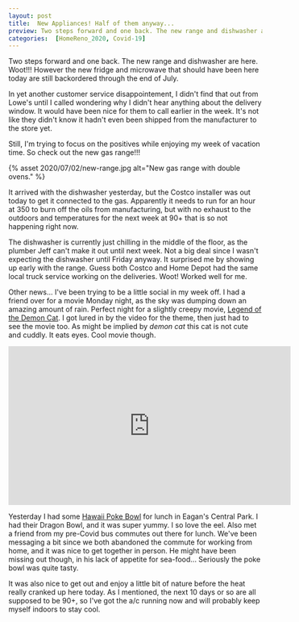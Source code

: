 ```yaml
---
layout: post
title:  New Appliances! Half of them anyway...
preview: Two steps forward and one back. The new range and dishwasher are here. Woot!!! However the new fridge and microwave that should have been here today are still backordered through the end of July.
categories:  [HomeReno_2020, Covid-19]
---
```


Two steps forward and one back. The new range and dishwasher are here. Woot!!! However the new fridge and microwave that should have been here today are still backordered through the end of July. 

In yet another customer service disappointement, I didn't find that out from Lowe's until I called wondering why I didn't hear anything about the delivery window. It would have been nice for them to call earlier in the week. It's not like they didn't know it hadn't even been shipped from the manufacturer to the store yet.

Still, I'm trying to focus on the positives while enjoying my week of vacation time. So check out the new gas range!!!

{% asset 2020/07/02/new-range.jpg alt="New gas range with double ovens." %}

It arrived with the dishwasher yesterday, but the Costco installer was out today to get it connected to the gas. Apparently it needs to run for an hour at 350 to burn off the oils from manufacturing, but with no exhaust to the outdoors and temperatures for the next week at 90+ that is so not happening right now. 

The dishwasher is currently just chilling in the middle of the floor, as the plumber Jeff can't make it out until next week. Not a big deal since I wasn't expecting the dishwasher until Friday anyway. It surprised me by showing up early with the range. Guess both Costco and Home Depot had the same local truck service working on the deliveries. Woot! Worked well for me. 

Other news... I've been trying to be a little social in my week off. I had a friend over for a movie Monday night, as the sky was dumping down an amazing amount of rain. Perfect night for a slightly creepy movie, [Legend of the Demon Cat](https://www.youtube.com/watch?v=9Ss4S_aepzI). I got lured in by the video for the theme, then just had to see the movie too. As might be implied by *demon cat* this cat is not cute and cuddly. It eats eyes. Cool movie though.

<iframe width="560" height="315" src="https://www.youtube.com/embed/cFpnZldsIXM" frameborder="0" allow="accelerometer; autoplay; encrypted-media; gyroscope; picture-in-picture" allowfullscreen></iframe>

Yesterday I had some [Hawaii Poke Bowl](https://www.hawaiipokeusa.com/) for lunch in Eagan's Central Park. I had their Dragon Bowl, and it was super yummy. I so love the eel. Also met a friend from my pre-Covid bus commutes out there for lunch. We've been messaging a bit since we both abandoned the commute for working from home, and it was nice to get together in person. He might have been missing out though, in his lack of appetite for sea-food... Seriously the poke bowl was quite tasty. 

It was also nice to get out and enjoy a little bit of nature before the heat really cranked up here today. As I mentioned, the next 10 days or so are all supposed to be 90+, so I've got the a/c running now and will probably keep myself indoors to stay cool. 


